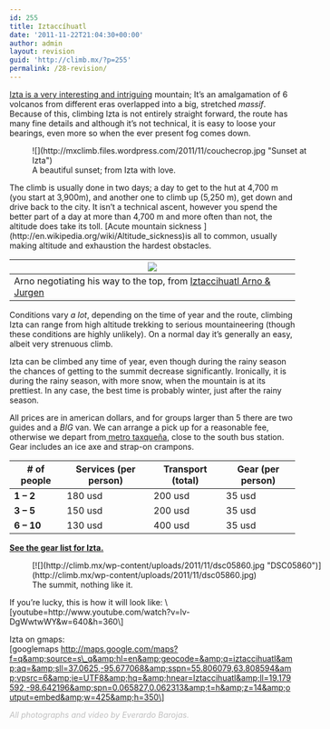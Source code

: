 ```yaml
---
id: 255
title: Iztaccíhuatl
date: '2011-11-22T21:04:30+00:00'
author: admin
layout: revision
guid: 'http://climb.mx/?p=255'
permalink: /28-revision/
---
```


[Izta is a very interesting and intriguing](http://en.wikipedia.org/wiki/Ixtacc%C3%ADhuatl) mountain; It’s an amalgamation of 6 volcanos from different eras overlapped into a big, stretched *massif*. Because of this, climbing Izta is not entirely straight forward, the route has many fine details and although it’s not technical, it is easy to loose your bearings, even more so when the ever present fog comes down.

<figure class="wp-caption alignnone" style="width: 514px">![](http://mxclimb.files.wordpress.com/2011/11/couchecrop.jpg "Sunset at Izta")<figcaption class="wp-caption-text">A beautiful sunset; from Izta with love.</figcaption></figure>The climb is usually done in two days; a day to get to the hut at 4,700 m (you start at 3,900m), and another one to climb up (5,250 m), get down and drive back to the city. It isn’t a technical ascent, however you spend the better part of a day at more than 4,700 m and more often than not, the altitude does take its toll. [Acute mountain sickness ](http://en.wikipedia.org/wiki/Altitude_sickness)is all to common, usually making altitude and exhaustion the hardest obstacles.

| [![](https://lh5.googleusercontent.com/-Rpba4aV8w-E/TMYNasLA8eI/AAAAAAAAAF4/gFfc8-tn1Cg/s400/5.jpg)](https://picasaweb.google.com/lh/photo/5uWmEpS_79AdgIZScE6Mi9MTjNZETYmyPJy0liipFm0?feat=embedwebsite) |
|---|
| Arno negotiating his way to the top, from [Iztaccihuatl Arno &amp; Jurgen](https://picasaweb.google.com/killerjoe440/IztaccihuatlArnoJurgen?authuser=0&feat=embedwebsite) |

Conditions vary *a lot*, depending on the time of year and the route, climbing Izta can range from high altitude trekking to serious mountaineering (though these conditions are highly unlikely). On a normal day it’s generally an easy, albeit very strenuous climb.

Izta can be climbed any time of year, even though during the rainy season the chances of getting to the summit decrease significantly. Ironically, it is during the rainy season, with more snow, when the mountain is at its prettiest. In any case, the best time is probably winter, just after the rainy season.

All prices are in american dollars, and for groups larger than 5 there are two guides and a *BIG* van. We can arrange a pick up for a reasonable fee, otherwise we depart from[ metro taxqueña](http://maps.google.com/maps/place?q=mexico+city,+metro+taxque%C3%B1a&hl=en&ie=UTF8&cid=15902802205153964616), close to the south bus station. Gear includes an ice axe and strap-on crampons.

| **\# of people** | **Services (per person)** | **Transport (total)** | **Gear (per person)** |
|---|---|---|---|
| **1 – 2** | 180 usd | 200 usd | 35 usd |
| **3 – 5** | 150 usd | 200 usd | 35 usd |
| **6 – 10** | 130 usd | 400 usd | 35 usd |

**[See the gear list for Izta.](http://climb.mx/gear-lists/ "Gear lists")**

<figure aria-describedby="caption-attachment-120" class="wp-caption alignleft" id="attachment_120" style="width: 584px">[![](http://climb.mx/wp-content/uploads/2011/11/dsc05860.jpg "DSC05860")](http://climb.mx/wp-content/uploads/2011/11/dsc05860.jpg)<figcaption class="wp-caption-text" id="caption-attachment-120">The summit, nothing like it.</figcaption></figure>If you’re lucky, this is how it will look like:  
\[youtube=http://www.youtube.com/watch?v=lv-DgWwtwWY&amp;w=640&amp;h=360\]

Izta on gmaps:  
\[googlemaps http://maps.google.com/maps?f=q&amp;source=s\_q&amp;hl=en&amp;geocode=&amp;q=iztaccihuatl&amp;aq=&amp;sll=37.0625,-95.677068&amp;sspn=55.806079,63.808594&amp;vpsrc=6&amp;ie=UTF8&amp;hq=&amp;hnear=Iztaccihuatl&amp;ll=19.179592,-98.642196&amp;spn=0.065827,0.062313&amp;t=h&amp;z=14&amp;output=embed&amp;w=425&amp;h=350\]

<span style="color:#c0c0c0;">*All photographs and video by Everardo Barojas.*</span>